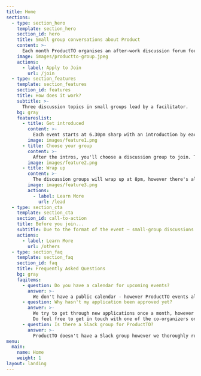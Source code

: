 ```yaml
---
title: Home
sections:
  - type: section_hero
    template: section_hero
    section_id: hero
    title: Small group conversations about Product
    content: >-
      Each month ProductTO organises an after-work discussion forum for experienced product managers to share their knowledge and experience.
    image: images/productto-group.jpeg
    actions:
      - label: Apply to Join
        url: /join
  - type: section_features
    template: section_features
    section_id: features
    title: How does it work?
    subtitle: >-
      Three discussion topics in small groups lead by a facilitator. 
    bg: gray
    featureslist:
      - title: Get introduced
        content: >-
          Each event starts at 6.30pm sharp with an introduction by each facilitator. This is the most important part of the evening as it will help you understand the topic their group will be discussing and why it's important to them.
        image: images/feature1.png
      - title: Choose your group
        content: >-
          After the intros, you'll choose a discussion group to join. This isn't a passive keynote where you sit back and listen. You'll be expected to share your knowledge and experience in the group discussion.
        image: images/feature2.png
      - title: Wrap up
        content: >-
          The discussion groups will wrap up at 8pm, however there's always an opportunity to mingle afterwards. If you've felt inspired by the evening then we encourage you to consider leading a group in the future.
        image: images/feature3.png
        actions:
          - label: Learn More
            url: /lead
  - type: section_cta
    template: section_cta
    section_id: call-to-action
    title: Before you join...
    subtitle: Due to the format of the event – small-group discussions to share problems and learnings from practising Product Managers – we accept applications solely from those with direct experience. 
    actions:
      - label: Learn More
        url: /others
  - type: section_faq
    template: section_faq
    section_id: faq
    title: Frequently Asked Questions
    bg: gray
    faqitems:
      - question: Do you have a calendar for upcoming events?
        answer: >-
          We don't have a public calendar - however ProductTO events always happen on the fourth Thursday of the month so you can always predict when the next event. The best way to keep up to date on upcoming events is to be on our mailing list when you [apply to join](/join).
      - question: Why hasn't my application been approved yet?
        answer: >-
          We try to get through new applications once a month, however we're also a volunteer team with other jobs and commitments.
          Do feel free to get in touch with one of the co-organizers on the [Product People Slack](https://productpeople.org/) if you'd like an update.
      - question: Is there a Slack group for ProductTO?
        answer: >-
          ProductTO doesn't have a Slack group however we thoroughly recommend [ProductPeople.org](https://productpeople.org/) as a way of continuing the conversation outside of our events.
menu:
  main:
    name: Home
    weight: 1
layout: landing
---
```

